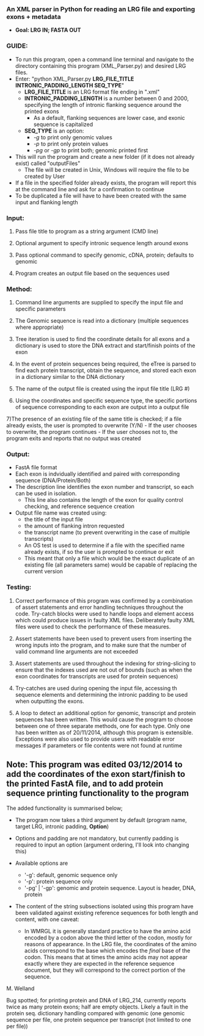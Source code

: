 ### An XML parser in Python for reading an LRG file and exporting exons + metadata
* **Goal: LRG IN; FASTA OUT**

### GUIDE:
- To run this program, open a command line terminal and navigate to the directory containing this program (XML_Parser.py) and desired LRG files. 
- Enter:    "python XML_Parser.py **LRG_FILE_TITLE INTRONIC_PADDING_LENGTH SEQ_TYPE**"
	- **LRG_FILE_TITLE** is an LRG format file ending in ".xml"
	- **INTRONIC_PADDING_LENGTH** is a number between 0 and 2000, specifying the length of intronic flanking sequence around the printed exons
		- As a default, flanking sequences are lower case, and exonic sequence is capitalized
	- **SEQ_TYPE** is an option:
		- *-g* to print only genomic values
		- *-p* to print only protein values
		- *-pg* or *-gp* to print both; genomic printed first
- This will run the program and create a new folder (if it does not already exist) called "outputFiles"
	- The file will be created in Unix, Windows will require the file to be created by User	
- If a file in the specified folder already exists, the program will report this at the command line and ask for a confirmation to continue
- To be duplicated a file will have to have been created with the same input and flanking length

### Input:
1) Pass file title to program as a string argument (CMD line)

2) Optional argument to specify intronic sequence length around exons

3) Pass optional command to specify genomic, cDNA, protein; defaults to genomic

4) Program creates an output file based on the sequences used
	
### Method:
1) Command line arguments are supplied to specify the input file and specific parameters

2) The Genomic sequence is read into a dictionary (multiple sequences where appropriate)

3) Tree iteration is used to find the coordinate details for all exons and a dictionary is used to store the DNA extract and start/finish points of the exon

4) In the event of protein sequences being required, the eTree is parsed to find each protein transcript, obtain the sequence, and stored each exon in a dictionary similar to the DNA dictionary

5) The name of the output file is created using the input file title (LRG #)

6) Using the coordinates and specific sequence type, the specific portions of sequence corresponding to each exon are output into a output file

7)The presence of an existing file of the same title is checked; if a file already exists, the user is prompted to overwrite (Y/N)
	- If the user chooses to overwrite, the program continues
	- If the user chooses not to, the program exits and reports that no output was created

### Output:
- FastA file format
- Each exon is indvidually identified and paired with corresponding sequence (DNA/Protein/Both)
- The description line identifies the exon number and transcript, so each can be used in isolation.
	- This line also contains the length of the exon for quality control checking, and reference sequence creation
- Output file name was created using:
	* the title of the input file
	* the amount of flanking intron requested
	* the transcript name (to prevent overwriting in the case of multiple transcripts)
	* An OS test is used to determine if a file with the specified name already exists, if so the user is prompted to continue or exit
	* This meant that only a file which would be the exact duplicate of an existing file (all parameters same) would be capable of replacing the current version


### Testing:
1) Correct performance of this program was confirmed by a combination of assert statements and error handling techniques throughout the code. Try-catch blocks were used to handle loops and element access which could produce issues in faulty XML files. Deliberately faulty XML files were used to check the performance of these measures.

2) Assert statements have been used to prevent users from inserting the wrong inputs into the program, and to make sure that the number of valid command line arguments are not exceeded

3) Assert statements are used throughout the indexing for string-slicing to ensure that the indexes used are not out of bounds (such as when the exon coordinates for transcripts are used for protein sequences)

4) Try-catches are used during opening the input file, accessing th sequence elements and determining the intronic padding to be used when outputting the exons.

5) A loop to detect an additional option for genomic, transcript and protein sequences has been written. This would cause the program to choose between one of three separate methods, one for each type. Only one has been written as of 20/11/2014, although this program is extensible. Exceptions were also used to provide users with readable error messages if parameters or file contents were not found at runtime

Note: This program was edited 03/12/2014 to add the coordinates of the exon start/finish to the printed FastA file, and to add protein sequence printing functionality to the program
---
The added functionality is summarised below;
* The program now takes a third argument by default (program name, target LRG, intronic padding, **Option**)
* Options and padding are not mandatory, but currently padding is required to input an option (argument ordering, I'll look into changing this)
* Available options are 
    - '-g': default, genomic sequence only
    - '-p': protein sequence only
    - '-pg' | '-gp': genomic and protein sequence. Layout is header, DNA, protein

* The content of the string subsections isolated using this program have been validated against existing reference sequences for both length and content, with one caveat: 
	* In WMRGL it is generally standard practice to have the amino acid encoded by a codon above the third letter of the codon, mostly for reasons of appearance. In the LRG file, the coordinates of the amino acids correspond to the base which encodes the *final* base of the codon. This means that at times the amino acids may not appear exactly where they are expected in the reference sequence document, but they will correspond to the correct portion of the sequence.

M. Welland
    
    
Bug spotted; for printing protein and DNA of LRG_214, currently reports twice as many protein exons; half are empty objects. Likely a fault in the protein seq. dictionary handling compared with genomic (one genomic sequence per file, one protein sequence per transcript (not limited to one per file))
